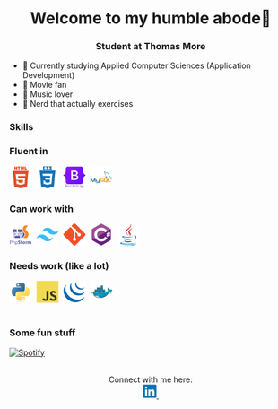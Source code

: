### <h1 align="center">Welcome to my humble abode👋</h1>

<h3 align="center"> Student at Thomas More </h3>

- :school: Currently studying Applied Computer Sciences (Application Development)
- :movie_camera: Movie fan
- :musical_keyboard: Music lover
- :runner: Nerd that actually exercises


<h3> Skills </h3>
<div>
 <h3>Fluent in</h3>
 <div>
   <img src="https://github.com/devicons/devicon/blob/master/icons/html5/html5-plain-wordmark.svg" title"HTML" alt="HTML" height="40" width="40" />&nbsp
    <img src="https://github.com/devicons/devicon/blob/master/icons/css3/css3-plain-wordmark.svg" title"CSS" alt="CSS" height="40" width="40" />&nbsp
    <img src="https://github.com/devicons/devicon/blob/master/icons/bootstrap/bootstrap-original-wordmark.svg" title"Bootstrap" alt="Bootstrap" height="40" width="40" />&nbsp
    <img src="https://github.com/devicons/devicon/blob/master/icons/mysql/mysql-original-wordmark.svg" title"MySQL" alt="MySQL" height="40" width="40" />&nbsp
 </div>
  <h3>Can work with</h3>
 <div>
 <img src="https://github.com/devicons/devicon/blob/master/icons/phpstorm/phpstorm-original-wordmark.svg" title"PHPStorm" alt="PHPStorm" height="40" width="40" />&nbsp
    <img src="https://github.com/devicons/devicon/blob/master/icons/tailwindcss/tailwindcss-plain.svg" title"Tailwind" alt="Tailwind" height="40" width="40" />&nbsp
    <img src="https://github.com/devicons/devicon/blob/master/icons/git/git-original.svg" title"Git" alt="Git" height="40" width="40" />&nbsp
    <img src="https://github.com/devicons/devicon/blob/master/icons/csharp/csharp-original.svg" title"C#" alt="C#" height="40" width="40" />&nbsp
     <img src="https://github.com/devicons/devicon/blob/master/icons/java/java-original.svg" title"Java" alt="Java" height="40" width="40" />&nbsp
 </div>
  <h3>Needs work (like a lot)</h3>
 <div>
  <img src="https://github.com/devicons/devicon/blob/master/icons/python/python-original.svg" title"Python" alt="Python" height="40" width="40" />&nbsp
    <img src="https://github.com/devicons/devicon/blob/master/icons/javascript/javascript-original.svg" title"JS" alt="JS" height="40" width="40" />&nbsp
    <img src="https://github.com/devicons/devicon/blob/master/icons/jquery/jquery-original.svg" title"JQuery" alt="JQuery" height="40" width="40" />&nbsp
    <img src="https://github.com/devicons/devicon/blob/master/icons/docker/docker-original.svg" title"Docker" alt="Docker" height="40" width="40" />&nbsp
 </div>
</div>

<br>


<h3>Some fun stuff</h3>
<div>
  <div align="right-top">

   [![Spotify](https://novatorem-ic0mgepbv-tymov.vercel.app/api/spotify)](https://open.spotify.com/user/31jqoeaaa67munrlfurb4rglnzwe)

 </div>
 
 <div align="left">

 <!-- ![Alt text](https://spotify-recently-played-readme.vercel.app/api?user=31jqoeaaa67munrlfurb4rglnzwe&unique={true|1|on|yes}) -->

 </div>

</div>

 
<br>
<div align="center">
 Connect with me here:
  <div align="center"><a href="https://www.linkedin.com/in/tymo-verhaegen-161b18221/"><img src="https://github.com/devicons/devicon/blob/master/icons/linkedin/linkedin-original.svg" title"LinkedIn" alt="LinkedIn" height="25" width="25" />&nbsp</div>
 </div>
 

